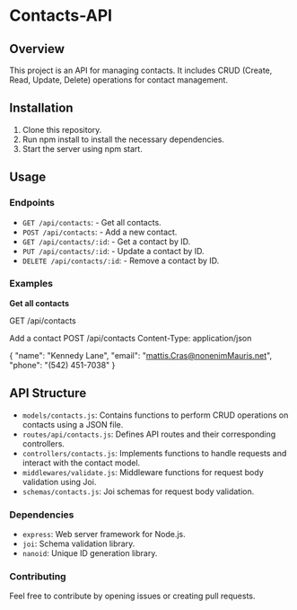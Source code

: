 # Contacts-API

## Overview

This project is an API for managing contacts. It includes CRUD (Create, Read, Update, Delete) operations for contact management.

## Installation

1. Clone this repository.
2. Run npm install to install the necessary dependencies.
3. Start the server using npm start.

## Usage

### Endpoints

- `GET /api/contacts`: - Get all contacts.
- `POST /api/contacts`: - Add a new contact.
- `GET /api/contacts/:id`: - Get a contact by ID.
- `PUT /api/contacts/:id`: - Update a contact by ID.
- `DELETE /api/contacts/:id`: - Remove a contact by ID.

### Examples

**Get all contacts**

GET /api/contacts

Add a contact
POST /api/contacts
Content-Type: application/json

{
"name": "Kennedy Lane",
"email": "mattis.Cras@nonenimMauris.net",
"phone": "(542) 451-7038"
}

## API Structure

- `models/contacts.js`: Contains functions to perform CRUD operations on contacts using a JSON file.
- `routes/api/contacts.js`: Defines API routes and their corresponding controllers.
- `controllers/contacts.js`: Implements functions to handle requests and interact with the contact model.
- `middlewares/validate.js`: Middleware functions for request body validation using Joi.
- `schemas/contacts.js`: Joi schemas for request body validation.

### Dependencies

- `express`: Web server framework for Node.js.
- `joi`: Schema validation library.
- `nanoid`: Unique ID generation library.

### Contributing

Feel free to contribute by opening issues or creating pull requests.
